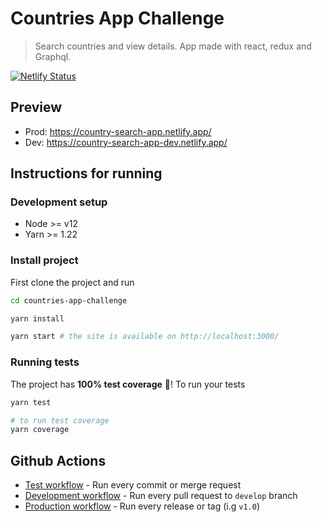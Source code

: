 # Countries App Challenge

> Search countries and view details. App made with react, redux and Graphql.

[![Netlify Status](https://api.netlify.com/api/v1/badges/0b740cd0-7213-4c53-94ae-7c902cbc76f3/deploy-status)](https://app.netlify.com/sites/country-search-app/deploys)

## Preview
* Prod: https://country-search-app.netlify.app/
* Dev: https://country-search-app-dev.netlify.app/

## Instructions for running
### Development setup
* Node >= v12
* Yarn >= 1.22

### Install project
First clone the project and run
```bash
cd countries-app-challenge

yarn install

yarn start # the site is available on http://localhost:3000/
```

### Running tests
The project has **100% test coverage** 🚀! To run your tests

```bash
yarn test

# to run test coverage
yarn coverage

```

## Github Actions

* [Test workflow](./.github/workflows/test.yml) - Run every commit or merge request
* [Development workflow](./.github/workflows/development.yml) - Run every pull request to `develop` branch
* [Production workflow](./.github/workflows/production.yml) - Run every release or tag (i.g `v1.0`)
